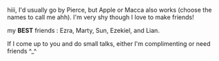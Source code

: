 hiii, I'd usually go by Pierce, but Apple or Macca also works (choose the names to call me ahh). I'm very shy though I love to make friends! 

my **BEST** friends : Ezra, Marty, Sun, Ezekiel, and Lian.

If I come up to you and do small talks, either I'm complimenting or need friends ^_^
